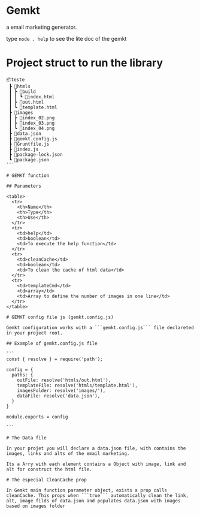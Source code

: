 # Gemkt 
a email marketing generator.

type ```node . help``` to see the lite doc of the gemkt

# Project struct to run the library

````
📦teste
 ┣ 📂htmls
 ┃ ┣ 📂build
 ┃ ┃ ┗ 📜index.html
 ┃ ┣ 📜out.html
 ┃ ┗ 📜template.html
 ┣ 📂images
 ┃ ┣ 📜index_02.png
 ┃ ┣ 📜index_03.png
 ┃ ┗ 📜index_04.png
 ┣ 📜data.json
 ┣ 📜gemkt.config.js
 ┣ 📜Gruntfile.js
 ┣ 📜index.js
 ┣ 📜package-lock.json
 ┗ 📜package.json
```

# GEMKT function

## Parameters

<table>
  <tr>
    <th>Name</th>
    <th>Type</th> 
    <th>Use</th>
  </tr>
  <tr>
    <td>help</td>
    <td>boolean</td>
    <td>To execute the help function</td>
  </tr>
  <tr>
    <td>cleanCache</td>
    <td>boolean</td>
    <td>To clean the cache of html data</td>
  </tr>
  <tr>
    <td>templateCmd</td>
    <td>array</td>
    <td>Array to define the number of images in one line</td>
  </tr>
</table>

# GEMKT config file js (gemkt.config.js)

Gemkt configuration works with a ```gemkt.config.js``` file declareted in your project root.

## Example of gemkt.config.js file

```
const { resolve } = require('path');

config = {
  paths: {
    outFile: resolve('htmls/out.html'),
    templateFile: resolve('htmls/template.html'),
    imagesFolder: resolve('images/'),
    dataFile: resolve('data.json'),
  }
}

module.exports = config

```

# The Data file

In your projet you will declare a data.json file, with contains the images, links and alts of the email marketing.

Its a Arry with each element contains a Object with image, link and alt for construct the html file.

# The especial CleanCache prop

In Gemkt main function parameter object, exists a prop calls cleanCache. This props when ```true``` automatically clean the link, alt, image filds of data.json and populates data.json with images based on images folder